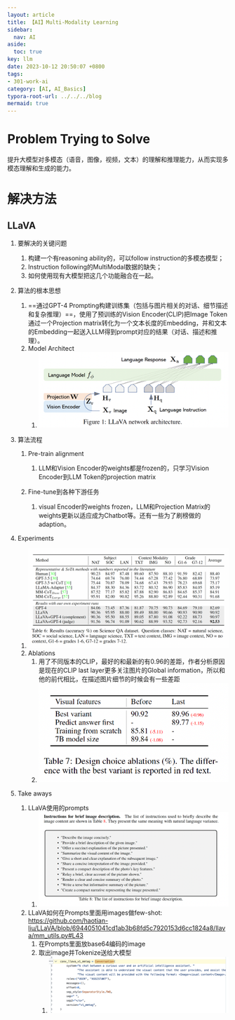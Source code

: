 ```yaml
---
layout: article
title: 【AI】Multi-Modality Learning
sidebar:
  nav: AI
aside:
  toc: true
key: llm
date: 2023-10-12 20:50:07 +0800
tags:
- 301-work-ai
category: [AI, AI_Basics]
typora-root-url: ../../../blog
mermaid: true
---
```


# Problem Trying to Solve

提升大模型对多模态（语音，图像，视频，文本）的理解和推理能力，从而实现多模态理解和生成的能力。

# 解决方法

## LLaVA

1. 要解决的关键问题
   1. 构建一个有reasoning ability的，可以follow instruction的多模态模型；
   2. Instruction following的MultiModal数据的缺失；
   3. 如何使用现有大模型把这几个功能融合在一起。


2. 算法的根本思想
   1. ==通过GPT-4 Prompting构建训练集（包括与图片相关的对话、细节描述和复杂推理）==，使用了预训练的Vision Encoder(CLIP)把Image Token通过一个Projection matrix转化为一个文本长度的Embedding，并和文本的Embedding一起送入LLM得到prompt对应的结果（对话、描述和推理）。
   2. Model Architect
      1. ![image-20231107102944935](/assets/images/image-20231107102944935.png)

3. 算法流程
   1. Pre-train alignment
      1. LLM和Vision Encoder的weights都是frozen的，只学习Vision Encoder到LLM Token的projection matrix

   2. Fine-tune到各种下游任务
      1. visual Encoder的weights frozen，LLM和Projection Matrix的weights更新以适应成为Chatbot等。还有一些为了刷榜做的adaption。


4. Experiments
   1. ![image-20231107104253614](/assets/images/image-20231107104253614.png)
   2. Ablations
      1. 用了不同版本的CLIP，最好的和最新的有0.96的差距，作者分析原因是现在的CLIP last layer更多关注图片的Global information，所以和他的前代相比，在描述图片细节的时候会有一些差距
      1. ![image-20231107104739506](/assets/images/image-20231107104739506.png)
5. Take aways
   1. LLaVA使用的prompts
      1. ![image-20231107104925859](/assets/images/image-20231107104925859.png)
   2. LLaVA如何在Prompts里面用images做few-shot: https://github.com/haotian-liu/LLaVA/blob/6944051041cd1ab3b68fd5c7920153d6cc1824a8/llava/mm_utils.py#L43
      1. 在Prompts里面放base64编码的image
      2. 取出image并Tokenize送给大模型
         1. ![](/assets/images/2023-11-07-12-12-09.png)
